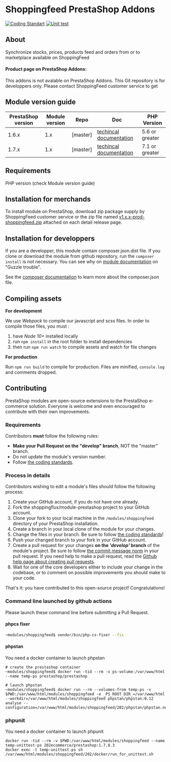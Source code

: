 # Shoppingfeed PrestaShop Addons

[![Coding Standart](https://github.com/shoppingflux/module-prestashop/actions/workflows/php.yml/badge.svg)](https://github.com/shoppingflux/module-prestashop/actions/workflows/php.yml) [![Unit test](https://github.com/shoppingflux/module-prestashop/actions/workflows/phpunit.yml/badge.svg)](https://github.com/shoppingflux/module-prestashop/actions/workflows/phpunit.yml)

## About

Synchronize stocks, prices, products feed and orders from or to marketplace available on ShoppingFeed



#### Product page on PrestaShop Addons:

This addons is not avalable on PrestaShop Addons.
This Git repository is for developpers only.
Please contact ShoppingFeed customer service to get


## Module version guide

| PrestaShop version | Module version |  Repo               | Doc                |  PHP Version |
|--------------------|----------------|---------------------|--------------------|--------------|
| 1.6.x              | 1.x            |  [master]           | [techincal documentation][module-doc] |   5.6 or greater    |
| 1.7.x              | 1.x            |  [master]           | [techincal documentation][module-doc] |   7.1 or greater    |


## Requirements

PHP version (check Module version guide)


## Installation for merchands

To install module on PrestaShop, download zip package supply by ShoppingFeed customer service or the zip file
named [v1.x.x-prod-shoppingfeed.zip](https://github.com/shoppingflux/module-prestashop/tags) attached on each detail release page.

## Installation for developpers

If you are a developper, this module contain composer.json.dist file. If you clone or download the module from github
repository, run the ```composer install``` is not necessary. You can see why on [module documentation][module-doc] on "Guzzle trouble".

See the [composer documentation][composer-doc] to learn more about the composer.json file.

## Compiling assets
**For development**

We use _Webpack_ to compile our javascript and scss files.
In order to compile those files, you must :
1. have _Node 10+_ installed locally
2. run `npm install` in the root folder to install dependencies
3. then run `npm run watch` to compile assets and watch for file changes

**For production**

Run `npm run build` to compile for production.
Files are minified, `console.log` and comments dropped.

## Contributing

PrestaShop modules are open-source extensions to the PrestaShop e-commerce solution. Everyone is welcome and even encouraged to contribute with their own improvements.

### Requirements

Contributors **must** follow the following rules:

* **Make your Pull Request on the "develop" branch**, NOT the "master" branch.
* Do not update the module's version number.
* Follow [the coding standards][1].

### Process in details

Contributors wishing to edit a module's files should follow the following process:

1. Create your GitHub account, if you do not have one already.
2. Fork the shoppingflux/module-prestashop project to your GitHub account.
3. Clone your fork to your local machine in the ```/modules/shoppingfeed``` directory of your PrestaShop installation.
4. Create a branch in your local clone of the module for your changes.
5. Change the files in your branch. Be sure to follow [the coding standards][1]!
6. Push your changed branch to your fork in your GitHub account.
7. Create a pull request for your changes **on the _'develop'_ branch** of the module's project. Be sure to follow [the commit message norm][2] in your pull request. If you need help to make a pull request, read the [Github help page about creating pull requests][3].
8. Wait for one of the core developers either to include your change in the codebase, or to comment on possible improvements you should make to your code.

That's it: you have contributed to this open-source project! Congratulations!

### Command line launched by github actions

Please launch these command line before submitting a Pull Request.

#### phpcs fixer

```bash
~modules/shoppingfeed$ vendor/bin/php-cs-fixer --fix
```
#### phpstan

You need a docker container to launch phpstan

```
# create the prestashop container
~modules/shoppingfeed$ docker run -tid --rm -v ps-volume:/var/www/html --name temp-ps prestashop/prestashop

# launch phpstan
~modules/shoppingfeed$ docker run --rm --volumes-from temp-ps -v $PWD:/var/www/html/modules/shoppingfeed -e _PS_ROOT_DIR_=/var/www/html --workdir=/var/www/html/modules/shoppingfeed phpstan/phpstan:0.12 analyse --configuration=/var/www/html/modules/shoppingfeed/202/phpstan/phpstan.neon
```

### phpunit

You need a docker container to launch phpunit

```
docker run -tid --rm -v $PWD:/var/www/html/modules/shoppingfeed --name temp-unittest-ps 202ecommerce/prestashop:1.7.8.3
docker exec -t temp-unittest-ps sh /var/www/html/modules/shoppingfeed/202/docker/run_for_unittest.sh
```



[1]: https://devdocs.prestashop.com/1.7/development/coding-standards/
[2]: http://doc.prestashop.com/display/PS16/How+to+write+a+commit+message
[3]: https://help.github.com/articles/using-pull-requests
[composer-doc]: https://getcomposer.org/doc/04-schema.md
[module-doc]: https://desk.202-ecommerce.com/portal/en/kb/articles/shoppingfeed-prestashop-module-developper-guide
